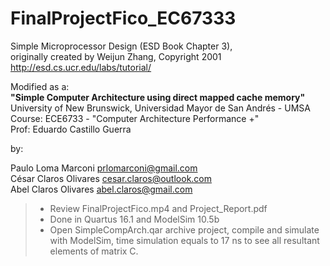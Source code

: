# FinalProjectFico_EC67333

Simple Microprocessor Design (ESD Book Chapter 3),              
originally created by Weijun Zhang, Copyright 2001                      
http://esd.cs.ucr.edu/labs/tutorial/

Modified as a:      
**"Simple Computer Architecture using direct mapped cache memory"**  
University of New Brunswick, Universidad Mayor de San Andrés - UMSA         			
Course: ECE6733 - "Computer Architecture Performance +"     
Prof: Eduardo Castillo Guerra               
    
by: 		

Paulo Loma Marconi 			prlomarconi@gmail.com       
César Claros Olivares   	cesar.claros@outlook.com        
Abel Claros Olivares		abel.claros@gmail.com           
        
>- Review FinalProjectFico.mp4 and Project_Report.pdf
>- Done in Quartus 16.1 and ModelSim 10.5b
>- Open SimpleCompArch.qar archive project, compile and simulate with ModelSim, time simulation equals to 17 ns to see all resultant elements of matrix C.


